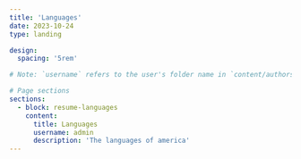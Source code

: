 ```yaml
---
title: 'Languages'
date: 2023-10-24
type: landing

design:
  spacing: '5rem'

# Note: `username` refers to the user's folder name in `content/authors/`

# Page sections
sections:
  - block: resume-languages
    content:
      title: Languages
      username: admin
      description: 'The languages of america'
---
```

